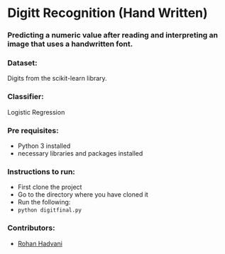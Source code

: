 # Digitt Recognition (Hand Written)


###  Predicting a numeric value after reading and interpreting an image that uses a handwritten font.

### Dataset:

Digits from the scikit-learn library.

### Classifier:

Logistic Regression

### Pre requisites: 

- Python 3 installed
- necessary libraries and packages installed

### Instructions to run:

- First clone the project
- Go to the directory where you have cloned it
- Run the following:
- ```python digitfinal.py```

### Contributors:
- [Rohan Hadvani](https://github.com/rohan27hadvani)

